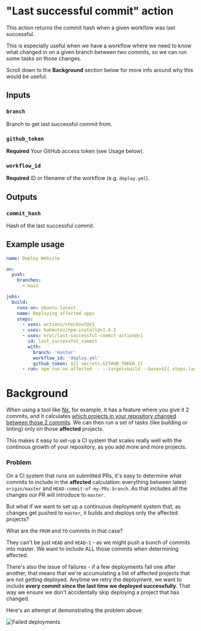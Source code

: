 # "Last successful commit" action

This action returns the commit hash when a given workflow was last successful.

This is especially useful when we have a workflow where we need to know what changed
in on a given branch between two commits, so we can run some tasks on those
changes.

Scroll down to the **Background** section below for more info around 
why this would be useful.

## Inputs

### `branch`

Branch to get last successful commit from.

### `github_token`

**Required** Your GitHub access token (see Usage below).

### `workflow_id`

**Required** ID or filename of the workflow (e.g. `deploy.yml`).

## Outputs

### `commit_hash`

Hash of the last successful commit.

## Example usage

```yaml
name: Deploy Website

on:
  push:
    branches:
      - main

jobs:
  build:
    runs-on: ubuntu-latest
    name: Deploying affected apps
    steps:
      - uses: actions/checkout@v1
      - uses: bahmutov/npm-install@v1.4.5
      - uses: nrwl/last-successful-commit-action@v1
        id: last_successful_commit
        with:
          branch: 'master'
          workflow_id: 'deploy.yml'
          github_token: ${{ secrets.GITHUB_TOKEN }}
      - run: npm run nx affected -- --target=build --base=${{ steps.last_successful_commit.outputs.commit_hash }} --parallel --configuration=production
```

# Background

When using a tool like [Nx](https://nx.dev/), for example, it has a feature
where you give it 2 commits, and it calculates [which projects in your repository changed
between those 2 commits](https://nx.dev/latest/angular/tutorial/11-test-affected-projects#step-11-test-affected-projects
). We can then run a set of tasks (like building or linting) only
on those **affected** projects.

This makes it easy to set-up a CI system that scales really well with the
continous growth of your repository, as you add more and more projects.


### Problem

On a CI system that runs on submitted PRs, it's easy to determine what commits to include in the **affected** calculation:
everything between latest `origin/master` and `HEAD-commit-of-my-PRs-branch`.
As that includes all the changes our PR will introduce to `master`.

But what if we want to set up a continuous deployment system
that, as changes get pushed to `master`, it builds and deploys
only the affected projects?

What are the `FROM` and `TO` commits in that case?

They can't be just `HEAD` and `HEAD~1` - as we might push a bunch
of commits into master. We want to include ALL those commits when determining
affected.

There's also the issue of failures - if a few deployments fail one after
another, that means that we're accumulating a list of affected projects
that are not getting deployed. Anytime we retry the deployment, we want to include
**every commit since the last time we deployed successfully**. That way we ensure
we don't accidentally skip deploying a project that has changed.

Here's an attempt at demonstrating the problem above:

![Failed deployments](./commit.png) 
